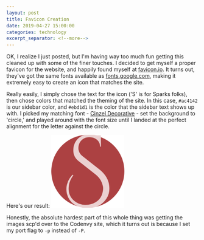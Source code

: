```yaml
---
layout: post
title: Favicon Creation
date: 2019-04-27 15:00:00
categories: technology
excerpt_separator: <!--more-->
---
```


OK, I realize I just posted, but I'm having way too much fun getting this cleaned up with some of the finer touches. I decided to get myself a proper favicon for the website, and happily found myself at [favicon.io](https://favicon.io/). It turns out, they've got the same fonts available as [fonts.google.com](https://fonts.google.com/), making it extremely easy to create an icon that matches the site.

<!--more-->

Really easily, I simply chose the text for the icon ('S' is for Sparks folks), then chose colors that matched the theming of the site. In this case, `#ac4142` is our sidebar color, and `#ebd1d1` is the color that the sidebar text shows up with. I picked my matching font - [Cinzel Decorative](https://fonts.google.com/selection?selection.family=Cinzel+Decorative) - set the background to 'circle,' and played around with the font size until I landed at the perfect alignment for the letter against the circle.

Here's our result: ![android-chrome](/public/android-chrome-192x192.png)

Honestly, the absolute hardest part of this whole thing was getting the images scp'd over to the Codenvy site, which it turns out is because I set my port flag to `-p` instead of `-P`. 